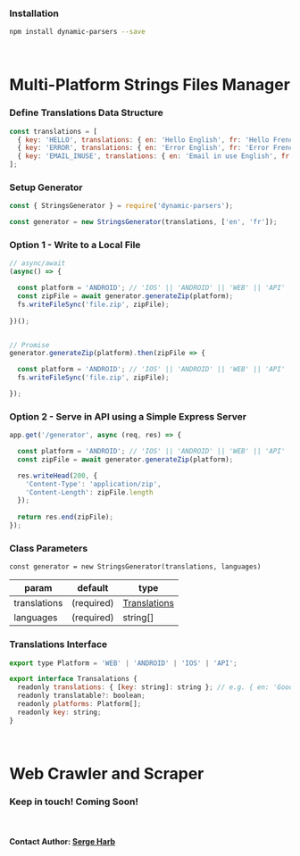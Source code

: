 ### Installation

```bash
npm install dynamic-parsers --save
```

<br>


# Multi-Platform Strings Files Manager

### Define Translations Data Structure
```js
const translations = [
  { key: 'HELLO', translations: { en: 'Hello English', fr: 'Hello French' }, platforms: ['ANDROID', 'IOS', 'WEB'] },
  { key: 'ERROR', translations: { en: 'Error English', fr: 'Error French' }, platforms: ['ANDROID', 'IOS', 'WEB'] },
  { key: 'EMAIL_INUSE', translations: { en: 'Email in use English', fr: 'Email in use French' }, platforms: ['ANDROID', 'IOS'] },
];
```

### Setup Generator
```js
const { StringsGenerator } = require('dynamic-parsers');

const generator = new StringsGenerator(translations, ['en', 'fr']);
```

### Option 1 - Write to a Local File
```js
// async/await
(async() => {

  const platform = 'ANDROID'; // 'IOS' || 'ANDROID' || 'WEB' || 'API'
  const zipFile = await generator.generateZip(platform);
  fs.writeFileSync('file.zip', zipFile);
  
})();


// Promise
generator.generateZip(platform).then(zipFile => {

  const platform = 'ANDROID'; // 'IOS' || 'ANDROID' || 'WEB' || 'API'
  fs.writeFileSync('file.zip', zipFile);

});
```

### Option 2 - Serve in API using a Simple Express Server
```js
app.get('/generator', async (req, res) => {

  const platform = 'ANDROID'; // 'IOS' || 'ANDROID' || 'WEB' || 'API'
  const zipFile = await generator.generateZip(platform);

  res.writeHead(200, {
    'Content-Type': 'application/zip',
    'Content-Length': zipFile.length
  });
  
  return res.end(zipFile);
});
```

### Class Parameters

``const generator = new StringsGenerator(translations, languages)``

|param|default|type
|---|---|---|
|translations|(required)|[Translations](#translations-interface)|
|languages|(required)|string[]|

### Translations Interface

```js
export type Platform = 'WEB' | 'ANDROID' | 'IOS' | 'API';

export interface Transalations {
  readonly translations: { [key: string]: string }; // e.g. { en: 'Good Morning', fr: 'Bonjour' }
  readonly translatable?: boolean;
  readonly platforms: Platform[];
  readonly key: string;
}
```

<br>

# Web Crawler and Scraper

### Keep in touch! Coming Soon!

<br>

#### Contact Author: [Serge Harb](mailto:me@sergeharb.com)